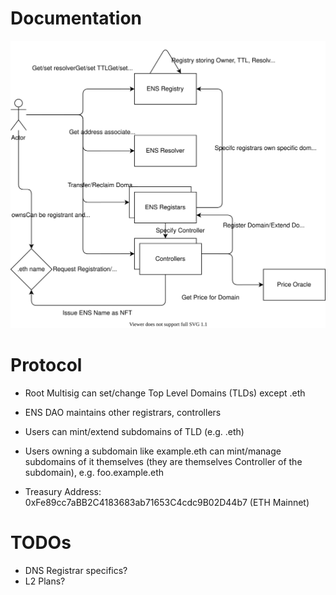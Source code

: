 # Documentation
![ENS](ens.drawio.svg)


# Protocol
* Root Multisig can set/change Top Level Domains (TLDs) except .eth
* ENS DAO maintains other registrars, controllers
* Users can mint/extend subdomains of TLD (e.g. .eth)
* Users owning a subdomain like example.eth can mint/manage subdomains of it themselves (they are themselves Controller of the subdomain), e.g. foo.example.eth

* Treasury Address: 0xFe89cc7aBB2C4183683ab71653C4cdc9B02D44b7 (ETH Mainnet)

# TODOs
* DNS Registrar specifics?
* L2 Plans?